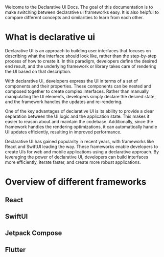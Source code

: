 Welcome to the Declarative UI Docs. The goal of this documentation is to make switching between declarative ui frameworks easy. It is also helpful to compare different concepts and similarities to learn from each other.

# What is declarative ui

Declarative UI is an approach to building user interfaces that focuses on describing what the interface should look like, rather than the step-by-step process of how to create it. In this paradigm, developers define the desired end result, and the underlying framework or library takes care of rendering the UI based on that description.

With declarative UI, developers express the UI in terms of a set of components and their properties. These components can be nested and composed together to create complex interfaces. Rather than manually manipulating the UI elements, developers simply declare the desired state, and the framework handles the updates and re-rendering.

One of the key advantages of declarative UI is its ability to provide a clear separation between the UI logic and the application state. This makes it easier to reason about and maintain the codebase. Additionally, since the framework handles the rendering optimizations, it can automatically handle UI updates efficiently, resulting in improved performance.

Declarative UI has gained popularity in recent years, with frameworks like React and SwiftUI leading the way. These frameworks enable developers to create UIs for web and mobile applications using a declarative approach. By leveraging the power of declarative UI, developers can build interfaces more efficiently, iterate faster, and create more robust applications.

# Overview of different frameworks

## React

## SwiftUI 

## Jetpack Compose

## Flutter

